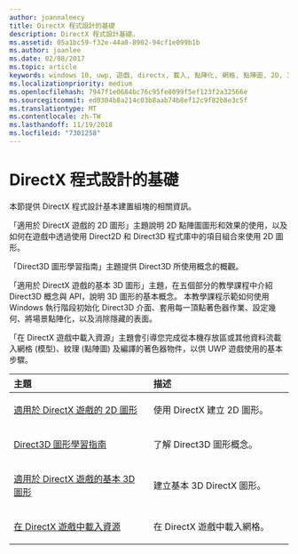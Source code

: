 ```yaml
---
author: joannaleecy
title: DirectX 程式設計的基礎
description: DirectX 程式設計基礎。
ms.assetid: 05a1bc59-f32e-44a0-8902-94cf1e099b1b
ms.author: joanlee
ms.date: 02/08/2017
ms.topic: article
keywords: windows 10, uwp, 遊戲, directx, 載入, 點陣化, 網格, 點陣圖, 2D, 3D
ms.localizationpriority: medium
ms.openlocfilehash: 7947f1e0684bc76c95fe8099f5ef123f2a32566e
ms.sourcegitcommit: ed0304b8a214c03b8aab74b8ef12c9f82b8e3c5f
ms.translationtype: MT
ms.contentlocale: zh-TW
ms.lasthandoff: 11/19/2018
ms.locfileid: "7301258"
---
```

# <a name="fundamentals-of-directx-programming"></a>DirectX 程式設計的基礎

本節提供 DirectX 程式設計基本建置組塊的相關資訊。

「適用於 DirectX 遊戲的 2D 圖形」主題說明 2D 點陣圖圖形和效果的使用，以及如何在遊戲中透過使用 Direct2D 和 Direct3D 程式庫中的項目組合來使用 2D 圖形。

「Direct3D 圖形學習指南」主題提供 Direct3D 所使用概念的概觀。

「適用於 DirectX 遊戲的基本 3D 圖形」主題，在五個部分的教學課程中介紹 Direct3D 概念與 API，說明 3D 圖形的基本概念。 本教學課程示範如何使用 Windows 執行階段初始化 Direct3D 介面、套用每一頂點著色器作業、設定幾何、將場景點陣化，以及消除隱藏的表面。

「在 DirectX 遊戲中載入資源」主題會引導您完成從本機存放區或其他資料流載入網格 (模型)、紋理 (點陣圖) 及編譯的著色器物件，以供 UWP 遊戲使用的基本步驟。

<table>
<colgroup>
<col width="50%" />
<col width="50%" />
</colgroup>
<thead>
<tr class="header">
<th align="left">主題</th>
<th align="left">描述</th>
</tr>
</thead>
<tbody>
<tr class="odd">
<td align="left"><p><a href="working-with-2d-graphics-in-your-directx-game.md">適用於 DirectX 遊戲的 2D 圖形</a></p></td>
<td align="left"><p>使用 DirectX 建立 2D 圖形。</p></td>
</tr>
<tr class="even">
<td align="left"><p><a href="https://msdn.microsoft.com/windows/uwp/graphics-concepts/index">Direct3D 圖形學習指南</a></p></td>
<td align="left"><p>了解 Direct3D 圖形概念。</p></td>
</tr>
<tr class="odd">
<td align="left"><p><a href="an-introduction-to-3d-graphics-with-directx.md">適用於 DirectX 遊戲的基本 3D 圖形</a></p></td>
<td align="left"><p>建立基本 3D DirectX 圖形。</p></td>
</tr>
<tr class="even">
<td align="left"><p><a href="load-a-game-asset.md">在 DirectX 遊戲中載入資源</a></p></td>
<td align="left"><p>在 DirectX 遊戲中載入網格。</p></td>
</tr>
</tbody>
</table>